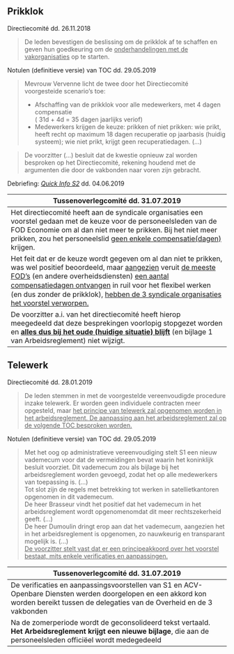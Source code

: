 <link rel="stylesheet" href="S2.css">
<link rel="stylesheet" href="foghorn2.css">

## Prikklok

Directiecomité dd. 26.11.2018

> De leden bevestigen de beslissing om de prikklok af te schaffen en geven hun goedkeuring om de <u>onderhandelingen met de vakorganisaties</u> op te starten.   

Notulen (definitieve versie) van TOC dd. 29.05.2019

> Mevrouw Vervenne licht de twee door het Directiecomité voorgesteide scenario’s toe:  
> *  Afschaffing van de prikklok voor alle medewerkers, met 4 dagen compensatie<br>( 31d + 4d = 35 dagen jaarlijks veriof)  
> * Medewerkers krijgen de keuze: prikken of niet prikken: wie prikt, heeft recht op maximum 18 dagen recuperatie op jaarbasis (huidig systeem); wie niet prikt, krijgt geen recuperatiedagen. (...)  

> De voorzitter (...) besluit dat de kwestie opnieuw zal worden besproken op het Directiecomité, rekening houdend met de argumenten die door de vakbonden naar voren zijn gebracht.


Debriefing: [*Quick Info S2*](https://newdevprojects.github.io/publicinfo/S2/20190604_TOC.html) dd. 04.06.2019


| Tussenoverlegcomité dd. 31.07.2019 |
| --- |
| Het directiecomité heeft aan de syndicale organisaties een voorstel gedaan met de keuze voor de personeelsleden van de FOD Economie om al dan niet meer te prikken. Bij het niet meer prikken, zou het personeelslid <u>geen enkele compensatie(dagen)</u> krijgen. |
| Het feit dat er de keuze wordt gegeven om al dan niet te prikken, was wel positief beoordeeld, maar <u>aangezien</u> veruit <u>de meeste FOD’s</u> (en andere overheidsdiensten) <u>een aantal compensatiedagen ontvangen</u> in ruil voor het ﬂexibel werken (en dus zonder de prikklok), <u>hebben de 3 syndicale organisaties het voorstel verworpen.</u> |
| De voorzitter a.i. van het directiecomité heeft  hierop meegedeeld dat deze besprekingen voorlopig stopgezet worden en <u><b>alles dus bij het oude (huidige situatie) blijft</b></u> (en bijlage 1 van Arbeidsreglement) niet wijzigt. |


## Telewerk

Directiecomité dd. 28.01.2019

> De leden stemmen in met de voorgestelde vereenvoudigde procedure inzake telewerk. Er worden geen individuele contracten meer opgesteld, maar <u>het principe van telewerk zal opgenomen worden in het arbeidsreglement. De aanpassing aan het arbeidsreglement zal op de volgende TOC besproken worden.</u>  


Notulen (definitieve versie) van TOC dd. 29.05.2019

> Met het oog op administratieve vereenvoudiging stelt S1 een nieuw vademecum voor dat de vermeidingen bevat waarin het koninklijk besluit voorziet. Dit vademecum zou als bijlage bij het arbeidsreglement worden gevoegd, zodat het op alle medewerkers van toepassing is. (...)  
> Tot slot zijn de regels met betrekking tot werken in satellietkantoren opgenomen in dit vademecum.  
> De heer Brasseur vindt het positief dat het vademecum in het arbeidsreglement wordt opgenomenomdat dit meer rechtszekerheid geeft. (...)  
> De heer Dumoulin dringt erop aan dat het vademecum, aangezien het in het arbeidsreglement is opgenomen, zo nauwkeurig en transparant mogelijk is.  (...)  
> <u>De voorzitter stelt vast dat er een principeakkoord over het voorstel bestaat, mits enkele verificaties en aanpassingen.</u>

| Tussenoverlegcomité dd. 31.07.2019 |
| --- |
| De verificaties en aanpassingsvoorstellen van S1 en ACV-Openbare Diensten werden doorgelopen en een akkord kon worden bereikt tussen de delegaties van de Overheid en de 3 vakbonden |
| Na de zomerperiode wordt de geconsolideerd tekst vertaald. <b>Het Arbeidsreglement krijgt een nieuwe bijlage</b>, die aan de personeelsleden officiëel wordt medegedeeld |
